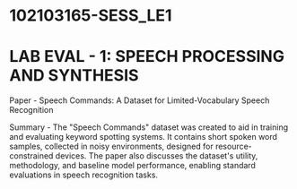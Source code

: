 # 102103165-SESS_LE1
# LAB EVAL - 1: SPEECH PROCESSING AND SYNTHESIS

Paper - Speech Commands: A Dataset for Limited-Vocabulary Speech Recognition

Summary - The "Speech Commands" dataset was created to aid in training and evaluating keyword spotting systems. It contains short spoken word samples, collected in noisy environments, designed for resource-constrained devices. The paper also discusses the dataset's utility, methodology, and baseline model performance, enabling standard evaluations in speech recognition tasks.
